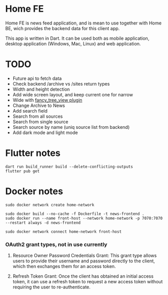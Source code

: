 # Home FE

Home FE is news feed application, and is mean to use together with Home BE, wich provides the backend data for this client app.

This app is written in Dart. It can be used both as mobile application, desktop application (Windows, Mac, Linux) and web application.

# TODO

- Future api to fetch data
- Check backend /archive vs /sites return types
- Width and height detection
- Add wide screen layout, and keep current one for narrow
- Wide with [fancy_tree_view plugin](https://pub.dev/documentation/flutter_fancy_tree_view/)
- Change Archive to News
- Add search field
- Search from all sources
- Search from single source
- Search source by name (uniq source list from backend)
- Add dark mode and light mode

# Flutter notes
```
dart run build_runner build --delete-conflicting-outputs
flutter pub get
```

# Docker notes
```
sudo docker network create home-network

sudo docker build --no-cache -f Dockerfile -t news-frontend .
sudo docker run --name front-host --network home-network -p 7070:7070 --restart always -d news-frontend

sudo docker network connect home-network front-host
```

### OAuth2 grant types, not in use currently

1. Resource Owner Password Credentials Grant: This grant type allows users to provide their username and password directly to the client, which then exchanges them for an access token.

2. Refresh Token Grant: Once the client has obtained an initial access token, it can use a refresh token to request a new access token without requiring the user to re-authenticate.
